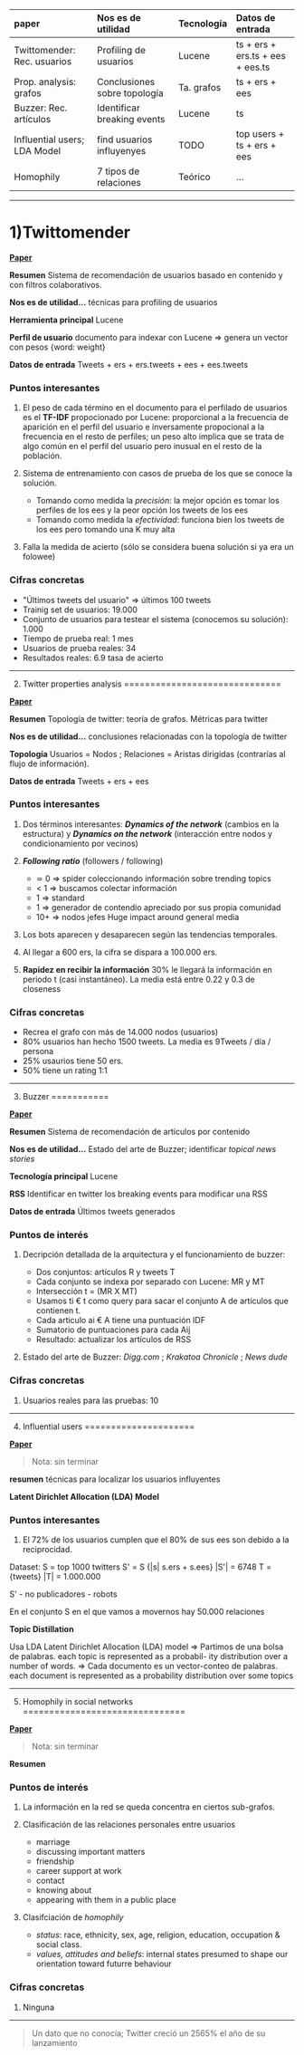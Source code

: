 | paper                       | Nos es de utilidad          | Tecnología | Datos de entrada                 |
|:-----------------------     |:----------------------      |:---------- |:----------------                 |
| Twittomender: Rec. usuarios | Profiling de usuarios       | Lucene     | ts + ers + ers.ts + ees + ees.ts |
| Prop. analysis: grafos      | Conclusiones sobre topología| Ta. grafos | ts + ers + ees                   |
| Buzzer: Rec. artículos      | Identificar breaking events | Lucene     | ts                               |
| Influential users; LDA Model| find usuarios influyenyes   | TODO       | top users + ts + ers + ees       |
| Homophily						| 7 tipos de relaciones       | Teórico    | …                                |

***

1)Twittomender
===============

**[Paper](https://github.com/raulmarcosl/Itafy/tree/master/docs/papers/twittomender.pdf)**

**Resumen** Sistema de recomendación de usuarios basado en contenido y con filtros colaborativos.

**Nos es de utilidad…** técnicas para profiling de usuarios

**Herramienta principal** Lucene

**Perfil de usuario** documento para indexar con Lucene => genera un vector con pesos {word: weight}

**Datos de entrada** Tweets + ers + ers.tweets + ees + ees.tweets

### Puntos interesantes

 1. El peso de cada término en el documento para el perfilado de usuarios es el **TF-IDF** propocionado por Lucene: proporcional a la frecuencia de aparición en el perfil del usuario e inversamente propocional a la frecuencia en el resto de perfiles; un peso alto implica que se trata de algo común en el perfil del usuario pero inusual en el resto de la población. 
 
 2. Sistema de entrenamiento con casos de prueba de los que se conoce la solución.  
 	- Tomando como medida la *precisión*: la mejor opción es tomar los perfiles de los ees y la peor opción los tweets de los ees 
 	- Tomando como medida la *efectividad*: funciona bien los tweets de los ees pero tomando una K muy alta
 	
 3. Falla la medida de acierto (sólo se considera buena solución si ya era un folowee)
 
 
### Cifras concretas

 - "Últimos tweets del usuario" => últimos 100 tweets
 - Trainig set de usuarios: 19.000
 - Conjunto de usuarios para testear el sistema (conocemos su solución): 1.000
 - Tiempo de prueba real: 1 mes
 - Usuarios de prueba reales: 34
 - Resultados reales: 6.9 tasa de acierto

***

2) Twitter properties analysis 
==============================

**[Paper](https://github.com/raulmarcosl/Itafy/tree/master/docs/papers/properties_analysis.pdf)**

**Resumen** Topología de twitter: teoría de grafos. Métricas para twitter

**Nos es de utilidad…** conclusiones relacionadas con la topología de twitter

**Topología** Usuarios = Nodos ; Relaciones = Aristas dirigidas (contrarías al flujo de información).  

**Datos de entrada** Tweets + ers + ees

### Puntos interesantes

1. Dos términos interesantes: ***Dynamics of the network*** (cambios en la estructura) y ***Dynamics on the network*** (interacción entre nodos y condicionamiento por vecinos)

2. ***Following ratio*** (followers / following)
	- ≃ 0 	=> spider coleccionando información sobre trending topics
	- < 1 	=> buscamos colectar información
	- 1 	=> standard
	- 1	 	=> generador de contendio apreciado por sus propia comunidad
	- 10+ 	=> nodos jefes Huge impact around general media

3. Los bots aparecen y desaparecen según las tendencias temporales.

4. Al llegar a 600 ers, la cifra se dispara a 100.000 ers. 

5. **Rapidez en recibir la información** 30% le llegará la información en periodo t (casi instantáneo). La media está entre 0.22 y 0.3 de closeness


### Cifras concretas

- Recrea el grafo con más de 14.000 nodos (usuarios)
- 80% usuarios han hecho 1500 tweets. La media es 9Tweets / día / persona
- 25% usaurios tiene 50 ers.
- 50% tiene un rating 1:1

***

3) Buzzer
===========

**[Paper](https://github.com/raulmarcosl/Itafy/tree/master/docs/papers/buzzer.pdf)**

**Resumen** Sistema de recomendación de artículos por contenido 

**Nos es de utilidad…** Estado del arte de Buzzer; identificar *topical news stories*

**Tecnología principal** Lucene

**RSS** Identificar en twitter los breaking events para modificar una RSS

**Datos de entrada** Últimos tweets generados

### Puntos de interés 

1. Decripción detallada de la arquitectura y el funcionamiento de buzzer:
	- Dos conjuntos: artículos R y tweets T
	- Cada conjunto se indexa por separado con Lucene: MR y MT
	- Intersección t = (MR X MT) 
	- Usamos ti € t como query para sacar el conjunto A de artículos que contienen t.
	- Cada articulo ai € A tiene una puntuación IDF
	- Sumatorio de puntuaciones para cada Aij 
	- Resultado: actualizar los artículos de RSS
	
2. Estado del arte de Buzzer: *Digg.com* ; *Krakatoa Chronicle* ; *News dude*

### Cifras concretas

1. Usuarios reales para las pruebas: 10

***

4) Influential users 
=====================

**[Paper](https://github.com/raulmarcosl/Itafy/tree/master/docs/papers/influential_users.pdf)**

> Nota: sin terminar

**resumen** técnicas para localizar los usuarios influyentes

**Latent Dirichlet Allocation (LDA) Model**

### Puntos interesantes

1. El 72% de los usuarios cumplen que el 80% de sus ees son debido a la reciprocidad. 

Dataset: S = top 1000 twitters
S' = S {|s| s.ers + s.ees}
|S'| = 6748
T = {tweets}
|T| = 1.000.000

S' - no publicadores - robots

En el conjunto S en el que vamos a movernos hay 50.000 relaciones 

**Topic Distillation**
 
Usa LDA Latent Dirichlet Allocation (LDA) model 
  => Partimos de una bolsa de palabras. each topic is represented as a probabil- ity distribution over a number of words.
  => Cada documento es un vector-conteo de palabras.  each document is represented as a probability distribution over some topics

***

5) Homophily in social networks
===============================

**[Paper](http://www.jstor.org/discover/10.2307/2678628?uid=3737952&uid=2134&uid=2475461167&uid=2&uid=70&uid=3&uid=60&uid=2475461157&sid=21102809388337.com)**

> Nota: sin terminar

**Resumen**

### Puntos de interés 

1. La información en la red se queda concentra en ciertos sub-grafos. 

2. Clasificación de las relaciones personales entre usuarios
	- marriage
	- discussing important matters
	- friendship
	- career support at work
	- contact
	- knowing about
	- appearing with them in a public place 

3. Clasifciación de *homophily*
	- *status*: race, ethnicity, sex, age, religion, education, occupation & social class. 
	- *values, attitudes and beliefs*: internal states presumed to shape our orientation toward futurre behaviour

### Cifras concretas

1. Ninguna

***

> Un dato que no conocía; Twitter creció un 2565% el año de su lanzamiento
